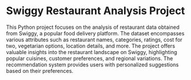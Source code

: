 # Swiggy Restaurant Analysis Project
This Python project focuses on the analysis of restaurant data obtained from Swiggy, a popular food delivery platform. The dataset encompasses various attributes such as restaurant names, categories, ratings, cost for two, vegetarian options, location details, and more.
The project offers valuable insights into the restaurant landscape on Swiggy, highlighting popular cuisines, customer preferences, and regional variations. The recommendation system provides users with personalized suggestions based on their preferences.
